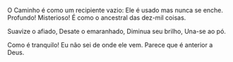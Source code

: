O Caminho é como um recipiente vazio:
Ele é usado mas nunca se enche.
Profundo! Misterioso! É como o ancestral das dez-mil coisas. 

Suavize o afiado,
Desate o emaranhado,
Diminua seu brilho,
Una-se ao pó. 

Como é tranquilo!
Eu não sei de onde ele vem.
Parece que é anterior a Deus.